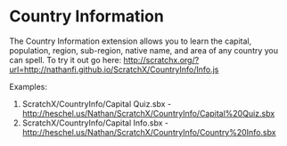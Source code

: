 # Country Information
The Country Information extension allows you to learn the capital, population, region, sub-region, native name, and area of any country you can spell. To try it out go here: http://scratchx.org/?url=http://nathanfi.github.io/ScratchX/CountryInfo/Info.js

Examples:
  1. ScratchX/CountryInfo/Capital Quiz.sbx - http://heschel.us/Nathan/ScratchX/CountryInfo/Capital%20Quiz.sbx
  2. ScratchX/CountryInfo/Capital Info.sbx - http://heschel.us/Nathan/ScratchX/CountryInfo/Country%20Info.sbx
